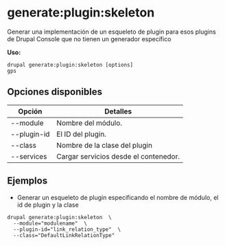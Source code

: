 # generate:plugin:skeleton
Generar una implementación de un esqueleto de plugin para esos plugins de Drupal Console que no tienen un generador específico

**Uso:**
```
drupal generate:plugin:skeleton [options]
gps
```

## Opciones disponibles
Opción | Detalles
-------|-------------
--module | Nombre del módulo.
--plugin-id | El ID del plugin.
--class | Nombre de la clase del plugin
--services | Cargar servicios desde el contenedor.

## Ejemplos
* Generar un esqueleto de plugin especificando el nombre de módulo, el id de plugin y la clase
```
drupal generate:plugin:skeleton  \
  --module="modulename"  \
  --plugin-id="link_relation_type"  \
  --class="DefaultLinkRelationType"
```
